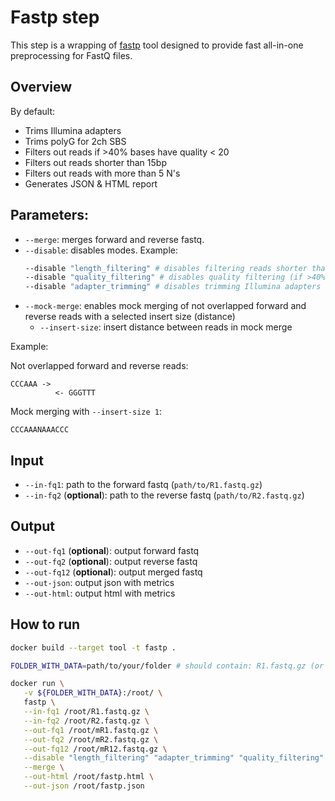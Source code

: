 # Fastp step

This step is a wrapping of [fastp](https://github.com/OpenGene/fastp) tool designed to provide fast all-in-one preprocessing for FastQ files.

## Overview

By default:
* Trims Illumina adapters
* Trims polyG for 2ch SBS
* Filters out reads if >40% bases have quality < 20
* Filters out reads shorter than 15bp
* Filters out reads with more than 5 N's
* Generates JSON & HTML report

## Parameters:
* `--merge`: merges forward and reverse fastq.
* `--disable`: disables modes. Example:
    ```bash
    --disable "length_filtering" # disables filtering reads shorter than 15bp
    --disable "quality_filtering" # disables quality filtering (if >40% bases have quality <20)
    --disable "adapter_trimming" # disables trimming Illumina adapters
    ```
* `--mock-merge`: enables mock merging of not overlapped forward and reverse reads with a selected insert size (distance)
    * `--insert-size`: insert distance between reads in mock merge 

Example:

Not overlapped forward and reverse reads:
```
CCCAAA ->
          <- GGGTTT
```
Mock merging with `--insert-size 1`:
```
CCCAAANAAACCC
```

## Input

  * `--in-fq1`: path to the forward fastq (`path/to/R1.fastq.gz`)
  * `--in-fq2` (**optional**): path to the reverse fastq (`path/to/R2.fastq.gz`)

## Output

  * `--out-fq1` (**optional**): output forward fastq
  * `--out-fq2` (**optional**): output reverse fastq
  * `--out-fq12` (**optional**): output merged fastq
  * `--out-json`: output json with metrics
  * `--out-html`: output html with metrics

## How to run

```bash
docker build --target tool -t fastp .

FOLDER_WITH_DATA=path/to/your/folder # should contain: R1.fastq.gz (or cR1.fastq.gz) and R2.fastq.gz (or cR2.fastq.gz)

docker run \
   -v ${FOLDER_WITH_DATA}:/root/ \
   fastp \
   --in-fq1 /root/R1.fastq.gz \
   --in-fq2 /root/R2.fastq.gz \
   --out-fq1 /root/mR1.fastq.gz \
   --out-fq2 /root/mR2.fastq.gz \
   --out-fq12 /root/mR12.fastq.gz \
   --disable "length_filtering" "adapter_trimming" "quality_filtering" \
   --merge \
   --out-html /root/fastp.html \
   --out-json /root/fastp.json
```
